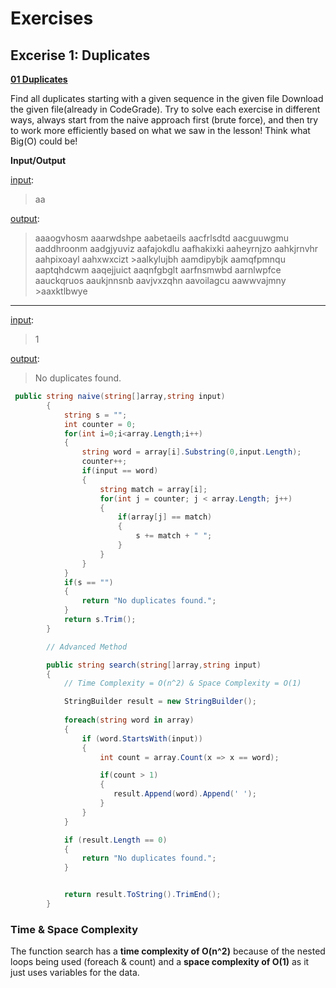 # Exercises

## Excerise 1: Duplicates

<ins>**01 Duplicates**</ins>

Find all duplicates starting with a given sequence in the given file Download the given file(already in CodeGrade). Try to solve each exercise in different ways, always start from the naive approach first (brute force), and then try to work more efficiently based on what we saw in the lesson! Think what Big(O) could be!

**Input/Output**

<ins>input</ins>:
>
>aa
>
<ins>output</ins>:
>
>aaaogvhosm aaarwdshpe aabetaeils aacfrlsdtd aacguuwgmu aaddhroonm aadgjyuviz aafajokdlu aafhakixki aaheyrnjzo aahkjrnvhr aahpixoayl aahxwxcizt >aalkylujbh aamdipybjk aamqfpmnqu aaptqhdcwm aaqejjuict aaqnfgbglt aarfnsmwbd aarnlwpfce aauckqruos aaukjnnsnb aavjvxzqhn aavoilagcu aawwvajmny >aaxktlbwye
 ___
<ins>input</ins>:
>
>1
>
<ins>output</ins>:
>
>No duplicates found.

```c#
 public string naive(string[]array,string input)
        {
            string s = "";
            int counter = 0;
            for(int i=0;i<array.Length;i++)
            {
                string word = array[i].Substring(0,input.Length);
                counter++;
                if(input == word)
                {
                    string match = array[i];
                    for(int j = counter; j < array.Length; j++)
                    {
                        if(array[j] == match)
                        {
                            s += match + " ";
                        }
                    }
                }                           
            }
            if(s == "")
            {
                return "No duplicates found.";
            }
            return s.Trim();
        }

        // Advanced Method

        public string search(string[]array,string input)
        {
            // Time Complexity = O(n^2) & Space Complexity = O(1)

            StringBuilder result = new StringBuilder();
         
            foreach(string word in array)
            {
                if (word.StartsWith(input))
                {
                    int count = array.Count(x => x == word);

                    if(count > 1)
                    {
                       result.Append(word).Append(' ');
                    }                   
                }
            }

            if (result.Length == 0)
            {
                return "No duplicates found.";
            }


            return result.ToString().TrimEnd();
        }
```
### Time & Space Complexity

The function search has a **time complexity of O(n^2)** because of the nested loops being used (foreach & count) and a **space complexity of O(1)** as it just uses variables for the data.

